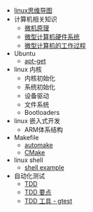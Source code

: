 

* [ linux思维导图 ](./linux_guide.md)
* 计算机相关知识
    * [ 微机原理 ](./microcomputer_theory.md)
    * [微型计算机硬件系统](http://wjyl.csxupt.com/wjyl/OnlineClass/1.4.html)
    * [微型计算机的工作过程](http://wjyl.csxupt.com/wjyl/OnlineClass/1.5.html)
* Ubuntu
    * [ apt-get ](./apt-get.md)
* linux 内核
    * 内核初始化
    * 系统初始化
    * 设备驱动
    * 文件系统
    * Bootloaders
* linux 嵌入式开发
    * ARM体系结构
* Makefile
    * [ automake ](./automake.md)
    * [ CMake ](./CMake.md)
* linux shell
    * [ shell example ](./shell_example.md)
* 自动化测试
    * [ TDD ](./TDD.md)
    * [ TDD 要点 ](./TDD_tips.md)
    * [ TDD 工具 - gtest ](./TDD_gtest.md)

